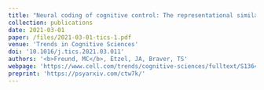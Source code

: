 ```yaml
---
title: "Neural coding of cognitive control: The representational similarity analysis approach"
collection: publications
date: 2021-03-01
paper: /files/2021-03-01-tics-1.pdf
venue: 'Trends in Cognitive Sciences'
doi: '10.1016/j.tics.2021.03.011'
authors: '<b>Freund, MC</b>, Etzel, JA, Braver, TS'
webpage: 'https://www.cell.com/trends/cognitive-sciences/fulltext/S1364-6613(21)00083-8'
preprint: 'https://psyarxiv.com/ctw7k/'
---
```

